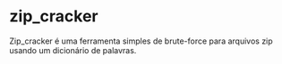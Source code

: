 # zip_cracker
Zip_cracker é uma ferramenta simples de brute-force para arquivos zip usando um dicionário de palavras.
